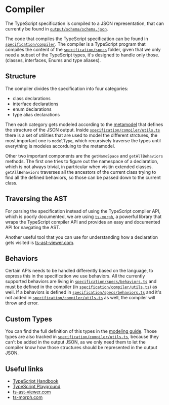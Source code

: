# Compiler

The TypeScript specification is compiled to a JSON representation, that can
currently be found in [`output/schema/schema.json`](../output/schema/schema.json).

The code that compiles the TypeScript specification can be found in [`specification/compiler`](../specification/compiler).
The compiler is a TypeScript program that compiles the content of the [`specification/specs`](../specification/specs)
folder, given that we only need a subset of the TypeScript types, it's designed
to handle only those. (classes, interfaces, Enums and type aliases).

## Structure

The compiler divides the specification into four categories:

- class declarations
- interface declarations
- enum declarations
- type alias declarations

Then each category gets modeled according to the [metamodel](../specification/compiler/metamodel.ts)
that defines the structure of the JSON output.
Inside [`specification/compiler/utils.ts`](../specification/compiler/utils.ts) there is a set of
utilities that are used to model the different strctures, the most important one is `modelType`,
which recursively traverse the types until everything is modeles accorduing to the metamodel.

Other two important components are the `getNameSpace` and `getAllBehaviors` methods.
The first one tries to figure out the namespace of a declaration, which is not always
trivial, in partricular when visitin extended classes.
`getAllBehaviors` traverses all the ancestors of the current class trying to find
all the defined behaviors, so those can be passed down to the current class.

## Traversing the AST

For parsing the specification instead of using the TypeScript compiler API, which is poorly documented,
we are using [`ts-morph`](https://ts-morph.com/), a powerful library that wraps the TypeScript compiler API
and provides an easy and documented API for navgating the AST.

Another useful tool that you can use for understanding how a declaration gets visited is [ts-ast-viewer.com](https://ts-ast-viewer.com/).

## Behaviors

Certain APIs needs to be handled differently based on the language, to express this in the specification
we use behaviors. All the currently supported behaviors are living in [`specification/specs/behaviors.ts`](../specification/specs/behaviors.ts)
and must be defined in the compiler (in [`specification/compiler/utils.ts`](../specification/compiler/utils.ts)) as well.
If a behaviors is defined in [`specification/specs/behaviors.ts`](../specification/specs/behaviors.ts) and
it's not added in [`specification/compiler/utils.ts`](../specification/compiler/utils.ts) as well, the compiler will throw and error.

## Custom Types

You can find the full definition of this types in the [modeling guide](./modeling-guide.md).
Those types are also tracked in [`specification/compiler/utils.ts`](../specification/compiler/utils.ts),
because they can't be added in the output JSON, as we only need them to let the compiler
know how those structures should be represented in the output JSON.

## Useful links

- [TypeScript Handbook](https://www.typescriptlang.org/docs/handbook/)
- [TypeScript Playground](https://www.typescriptlang.org/play)
- [ts-ast-viewer.com](https://ts-ast-viewer.com/)
- [ts-morph.com](https://ts-morph.com/)
